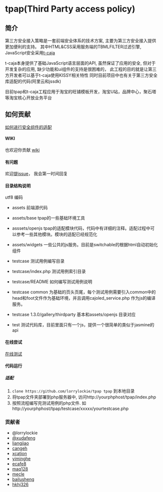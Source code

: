 tpap(Third Party access policy)
==========

## 简介

第三方安全接入策略是一套前端安全体系的技术方案, 主要为第三方安全接入提供更加便利的支持。
其中HTML&CSS采用服务端的TBMLFILTER过滤引擎, JavaScript安全采用[t-caja](https://github.com/lorrylockie/t-caja)

t-caja本身提供了基础JavaScript语言层面的API, 虽然保证了应用的安全, 但对于开发复杂的应用, 缺少功能和ui组件的支持是很困难的，
此工程的目的就是让第三方开发者可以基于t-caja使用KISSY相关特性
同时目前项目中也有关于第三方安全库适配的代码(阿里云和jssdk)

目前tpap和t-caja工程应用于淘宝的旺铺模板开发，淘宝U站，品牌中心，聚石塔等淘宝核心开放业务平台


## 如何贡献

[如何进行安全组件的适配](https://github.com/lorrylockie/tpap/wiki/如何进行前端安全组件的适配工作)

#### WIKI
也欢迎你贡献 [wiki](https://github.com/lorrylockie/tpap/wiki)

#### 有问题
欢迎[提issue](https://github.com/lorrylockie/caja/issues/new)， 我会第一时间回复


#### 目录结构说明

utf8 编码

* assets 前端源代码
* assets/base tpap的一些基础环境工具
* asssets/openjs tpap的适配模块代码，代码中有详细的注释。适配过程中可以参考一些其他模块。模块的适配已经规范化
* assets/widgets 一些公共的js服务。目前是switchable的根据html自动初始化组件

* testcase 测试用例编写目录
* testcase/index.php 测试用例索引目录
* testcase/README 如何编写测试用例说明
* testcase common 为基础的页头页尾，每个测试用例需要引入common中的head和foot文件作为基础环境，并且调用cajoled_service.php 作为js的编译服务。
* testcase 1.3.0/gallery/thirdparty 基本和assets/openjs 目录对应
* test 测试代码库，目前里面只有一个js，提供一个很简单的类似于jasmine的api

#### 在线尝试
[在线测试](maq128.github.io/tae-js-testbed/)

#### 代码运行
##### 适配
1. `clone https://github.com/lorrylockie/tpap tpap` 到本地目录
2. 将tpap文件夹部署到php服务器中, 访问http://yourphphost/tpap/index.php
3. 按照流程编写完测试用例的php文件. 如http://yourphphost/tpap/testcase/xxxxx/yourtestcase.php


### 贡献者
* @lorrylockie
* [@xudafeng](https://github.com/xudafeng)
* [liangjiao](https://github.com/liangjiao)
* [cangeh](https://github.com/cangeh)
* [xcation](https://github.com/xcation)
* [yiminghe](https://github.com/yiminghe)
* [ecafe8](https://github.com/ecafe8)
* [maq128](https://github.com/maq128)
* [mecle](https://github.com/mecle)
* [bailusheng](https://github.com/bailusheng)
* [hkhj326](https://github.com/hkhj326)
